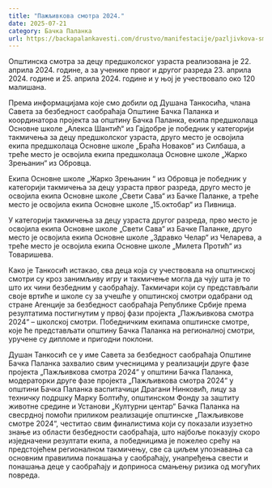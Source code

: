 ```yaml
---
title: "Пажљивкова смотра 2024."
date: 2025-07-21
category: Бачка Паланка
url: https://backapalankavesti.com/drustvo/manifestacije/pazljivkova-smotra-2024/
---
```


Општинска смотра за децу предшколског узраста реализована је 22. априла 2024. године, а за ученике првог и другог разреда 23. априла 2024. године и 25. априла 2024. године и у њој је учествовало око 120 малишана.

Према информацијама које смо добили од Душана Танкосића, члана Савета за безбедност саобраћаја Општине Бачка Паланка и координатора пројекта за општину Бачка Паланка, екипа предшколаца Основне школе „Алекса Шантић“ из Гајдобре је победник у категорији такмичења за децу предшколског узраста, друго место је освојила екипа предшколаца Основне школе „Браћа Новаков“ из Силбаша, а треће место је освојила екипа предшколаца Основне школе „Жарко Зрењанин“ из Обровца.

Екипа Основне школе „Жарко Зрењанин “ из Обровца је победник у категорији такмичења за децу узраста првог разреда, друго место је освојила екипа Основне школе „Свети Сава“ из Бачке Паланке, а треће место је освојила екипа Основне школе „15.октобар“ из Пивница.

У категорији такмичења за децу узраста другог разреда, прво место је освојила екипа Основне школе „Свети Сава“ из Бачке Паланке, друго место је освојила екипа Основне школе „Здравко Челар“ из Челарева, а треће место је освојила екипа Основне школе „Милета Протић“ из Товаришева.

Како је Танкосић истакао, сва деца која су учествовала на општинској смотри су кроз занимљиву игру и такмичење могла да чују шта је то што их чини безбедним у саобраћају. Такмичари који су представљали своје вртиће и школе су за учешће у општинској смотри одабрани од стране Агенције за безбедност саобраћаја Републике Србије према резултатима постигнутим у првој фази пројекта „Пажљивкова смотра 2024“ – школској смотри. Победничким екипама општинске смотре, које ће представљати општину Бачка Паланка на регионалној смотри, уручене су дипломе и пригодни поклони.

Душан Танкосић се у име Савета за безбедност саобраћаја Општине Бачка Паланка захвалио свим учесницима у реализацији друге фазе пројекта „Пажљивкова смотра 2024“ у општини Бачка Паланка, модераторки друге фазе пројекта „Пажљивкова смотра 2024“ у општини Бачка Паланка васпитачици Драгани Нинковић, лицу за техничку подршку Марку Болтићу, општинском Фонду за заштиту животне средине и Установи „Културни центар“ Бачка Паланка на свесрдној помоћи приликом реализације општинске „Пажљивкове смотре 2024“, честитао свим финалистима који су показали изузетно знање из области безбедности саобраћаја, што најбоље показују скоро изједначени резултати екипа, а победницима је пожелео срећу на предстојећем регионалном такмичењу, све са циљем упознавања са основним правилима понашања у саобраћају, унапређења свести и понашања деце у саобраћају и доприноса смањењу ризика од могућих повреда.
